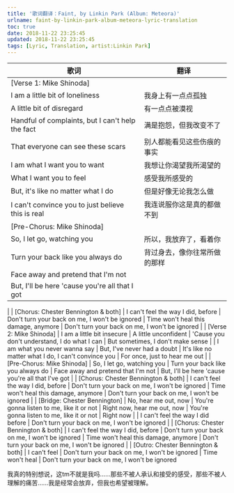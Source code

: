 ```yaml
---
title: '歌词翻译：Faint, by Linkin Park (Album: Meteora)'
urlname: faint-by-linkin-park-album-meteora-lyric-translation
toc: true
date: 2018-11-22 23:25:45
updated: 2018-11-22 23:25:45
tags: [Lyric, Translation, artist:Linkin Park]
---
```


| 歌词 | 翻译 |
| --- | --- |
| [Verse 1: Mike Shinoda] | |
| I am a little bit of loneliness | 我身上有一点点孤独 |
| A little bit of disregard | 有一点点被漠视 |
| Handful of complaints, but I can't help the fact | 满是抱怨，但我改变不了 |
| That everyone can see these scars | 别人都能看见这些伤痕的事实 |
| I am what I want you to want | 我想让你渴望我所渴望的 |
| What I want you to feel | 感受我所感受的 |
| But, it's like no matter what I do | 但是好像无论我怎么做 |
| I can't convince you to just believe this is real | 我连说服你这是真的都做不到 |
| [Pre-Chorus: Mike Shinoda] | |
| So, I let go, watching you | 所以，我放弃了，看着你 |
| Turn your back like you always do | 背过身去，像你往常所做的那样 |
| Face away and pretend that I'm not
| But, I'll be here 'cause you're all that I got
| 
| [Chorus: Chester Bennington & both]
| I can't feel the way I did, before
| Don't turn your back on me, I won't be ignored
| Time won't heal this damage, anymore
| Don't turn your back on me, I won't be ignored
| 
| [Verse 2: Mike Shinoda]
| I am a little bit insecure
| A little unconfident
| 'Cause you don't understand, I do what I can
| But sometimes, I don't make sense
| 
| I am what you never wanna say
| But, I've never had a doubt
| It's like no matter what I do, I can't convince you
| For once, just to hear me out
| 
| [Pre-Chorus: Mike Shinoda]
| So, I let go, watching you
| Turn your back like you always do
| Face away and pretend that I'm not
| But, I'll be here 'cause you're all that I've got
| 
| [Chorus: Chester Bennington & both]
| I can't feel the way I did, before
| Don't turn your back on me, I won't be ignored
| Time won't heal this damage, anymore
| Don't turn your back on me, I won't be ignored
| 
| [Bridge: Chester Bennington]
| No, hear me out, now
| You're gonna listen to me, like it or not
| Right now, hear me out, now
| You're gonna listen to me, like it or not
| Right now
| 
| I can't feel the way I did before
| Don't turn your back on me, I won't be ignored
| 
| [Chorus: Chester Bennington & both]
| I can't feel the way I did, before
| Don't turn your back on me, I won't be ignored
| Time won't heal this damage, anymore
| Don't turn your back on me, I won't be ignored
| 
| [Outro: Chester Bennington & both]
| I can't feel
| Don't turn your back on me, I won't be ignored
| Time won't heal
| Don't turn your back on me, I won't be ignored

我真的特别想说，这tm不就是我吗……那些不被人承认和接受的感受，那些不被人理解的痛苦……我是经常会放弃，但我也希望被理解。